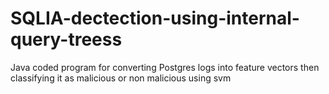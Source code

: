 # SQLIA-dectection-using-internal-query-treess
Java coded program for converting Postgres logs into feature vectors then classifying it as malicious or non malicious using svm

